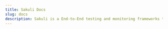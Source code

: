 ```yaml
---
title: Sakuli Docs
slug: docs
description: Sakuli is a End-to-End testing and monitoring frameworks this page lists all currently available docs
---
```


